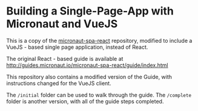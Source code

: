 # Building a Single-Page-App with Micronaut and VueJS  #

This is a copy of the [micronaut-spa-react](https://github.com/micronaut-guides/micronaut-spa-react) repository, modified to include a VueJS - based single page application, instead of React.

The original React - based guide is available at http://guides.micronaut.io/micronaut-spa-react/guide/index.html

This repository also contains a modified version of the Guide, with instructions changed for the VueJS client.

The ```/initial``` folder can be used to walk through the guide.  The ```/complete``` folder is another version, with all of the guide steps completed.



